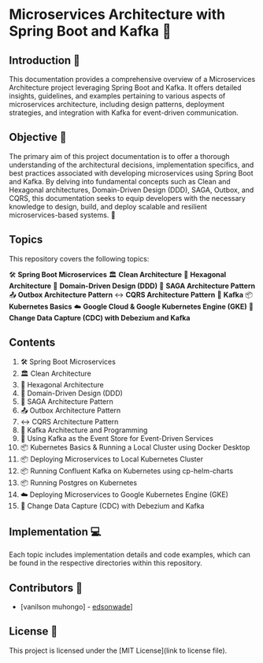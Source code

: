 # Microservices Architecture with Spring Boot and Kafka 🚀

## Introduction 📝
This documentation provides a comprehensive overview of a Microservices Architecture project leveraging Spring Boot and Kafka. It offers detailed insights, guidelines, and examples pertaining to various aspects of microservices architecture, including design patterns, deployment strategies, and integration with Kafka for event-driven communication.

## Objective 🎯
The primary aim of this project documentation is to offer a thorough understanding of the architectural decisions, implementation specifics, and best practices associated with developing microservices using Spring Boot and Kafka. By delving into fundamental concepts such as Clean and Hexagonal architectures, Domain-Driven Design (DDD), SAGA, Outbox, and CQRS, this documentation seeks to equip developers with the necessary knowledge to design, build, and deploy scalable and resilient microservices-based systems. 📘

## Topics
This repository covers the following topics:

🛠️ **Spring Boot Microservices**
🏛️ **Clean Architecture**
🔷 **Hexagonal Architecture**
🔄 **Domain-Driven Design (DDD)**
🔄 **SAGA Architecture Pattern**
📤 **Outbox Architecture Pattern**
↔️ **CQRS Architecture Pattern**
🐘 **Kafka**
📦 **Kubernetes Basics**
☁️ **Google Cloud & Google Kubernetes Engine (GKE)**
🔄 **Change Data Capture (CDC) with Debezium and Kafka**

## Contents
1. 🛠️ Spring Boot Microservices
2. 🏛️ Clean Architecture
3. 🔷 Hexagonal Architecture
4. 🔄 Domain-Driven Design (DDD)
5. 🔄 SAGA Architecture Pattern
6. 📤 Outbox Architecture Pattern
7. ↔️ CQRS Architecture Pattern
8. 🐘 Kafka Architecture and Programming
9. 🐘 Using Kafka as the Event Store for Event-Driven Services
10. 📦 Kubernetes Basics & Running a Local Cluster using Docker Desktop
11. 📦 Deploying Microservices to Local Kubernetes Cluster
12. 📦 Running Confluent Kafka on Kubernetes using cp-helm-charts
13. 📦 Running Postgres on Kubernetes
14. ☁️ Deploying Microservices to Google Kubernetes Engine (GKE)
15. 🔄 Change Data Capture (CDC) with Debezium and Kafka

## Implementation 💻
Each topic includes implementation details and code examples, which can be found in the respective directories within this repository.

## Contributors 🤝
- [vanilson muhongo] - [edsonwade](https://github.com/edsonwade)]

## License 📄
This project is licensed under the [MIT License](link to license file).
